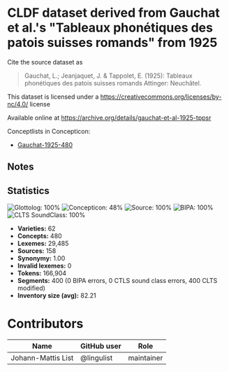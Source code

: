 # CLDF dataset derived from Gauchat et al.'s "Tableaux phonétiques des patois suisses romands" from 1925

Cite the source dataset as

> Gauchat, L.; Jeanjaquet, J. & Tappolet, E. (1925): Tableaux phonétiques des patois suisses romands Attinger: Neuchâtel.

This dataset is licensed under a https://creativecommons.org/licenses/by-nc/4.0/ license

Available online at https://archive.org/details/gauchat-et-al-1925-tppsr


Conceptlists in Concepticon:
- [Gauchat-1925-480](https://concepticon.clld.org/contributions/Gauchat-1925-480)
## Notes




## Statistics


![Glottolog: 100%](https://img.shields.io/badge/Glottolog-100%25-brightgreen.svg "Glottolog: 100%")
![Concepticon: 48%](https://img.shields.io/badge/Concepticon-48%25-red.svg "Concepticon: 48%")
![Source: 100%](https://img.shields.io/badge/Source-100%25-brightgreen.svg "Source: 100%")
![BIPA: 100%](https://img.shields.io/badge/BIPA-100%25-brightgreen.svg "BIPA: 100%")
![CLTS SoundClass: 100%](https://img.shields.io/badge/CLTS%20SoundClass-100%25-brightgreen.svg "CLTS SoundClass: 100%")

- **Varieties:** 62
- **Concepts:** 480
- **Lexemes:** 29,485
- **Sources:** 158
- **Synonymy:** 1.00
- **Invalid lexemes:** 0
- **Tokens:** 166,904
- **Segments:** 400 (0 BIPA errors, 0 CTLS sound class errors, 400 CLTS modified)
- **Inventory size (avg):** 82.21

# Contributors

Name               | GitHub user | Role
---                | ---         | ---
Johann-Mattis List | @lingulist | maintainer


